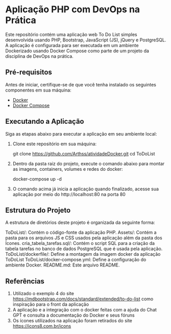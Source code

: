 # Aplicação PHP com DevOps na Prática

Este repositório contém uma aplicação web To Do List simples desenvolvida usando PHP, Bootstrap, JavaScript (JS), jQuery e PostgreSQL. A aplicação é configurada para ser executada em um ambiente Dockerizado usando Docker Compose como parte de um projeto da disciplina de DevOps na prática.

## Pré-requisitos

Antes de iniciar, certifique-se de que você tenha instalado os seguintes componentes em sua máquina:

- [Docker](https://www.docker.com/get-started)
- [Docker Compose](https://docs.docker.com/compose/install/)

## Executando a Aplicação

Siga as etapas abaixo para executar a aplicação em seu ambiente local:

1. Clone este repositório em sua máquina:

   git clone https://github.com/Arthss/atividadeDocker.git
   cd ToDoList

2. Dentro da pasta raiz do projeto, execute o comando abaixo para montar as imagens, containers, volumes e redes do docker:

   docker-compose up -d

3. O comando acima já inicia a aplicação quando finalizado, acesse sua aplicação por meio do http://localhost:80 na porta 80

## Estrutura do Projeto

   A estrutura de diretórios deste projeto é organizada da seguinte forma:
   
   ToDoList/: Contém o código-fonte da aplicação PHP.
   Assets/: Contém a pasta para os arquivos JS e CSS usados pela aplicação além da pasta dos Ícones.
   cria_tabela_tarefas.sql/: Contém o script SQL para a criação da tabela tarefas no banco de dados PostgreSQL que é usada pela aplicação.
   ToDoList/dockerfile/: Define a montagem da imagem docker da aplicação ToDoList
   ToDoList/docker-compose.yml: Define a configuração do ambiente Docker.
   README.md: Este arquivo README.

## Referências

1. Utilizado o exemplo 4 do site https://mdbootstrap.com/docs/standard/extended/to-do-list como inspiração para o front da aplicação
2. A aplicação e a integração com o docker feitas com a ajuda do Chat GPT e consulta a documentação do Docker e seus fóruns
3. Os ícones utilizados na aplicação foram retirados do site https://icons8.com.br/icons

